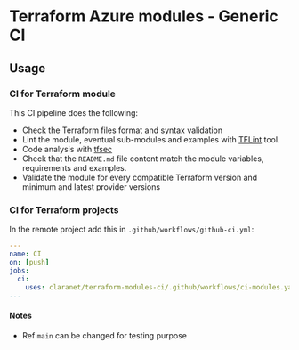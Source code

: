 # Terraform Azure modules - Generic CI

## Usage

### CI for Terraform module

This CI pipeline does the following:
* Check the Terraform files format and syntax validation
* Lint the module, eventual sub-modules and examples with [TFLint](https://github.com/terraform-linters/tflint) tool.
* Code analysis with [tfsec](https://github.com/aquasecurity/tfsec)
* Check that the `README.md` file content match the module variables, requirements and examples.
* Validate the module for every compatible Terraform version and minimum and latest provider versions

### CI for Terraform projects

In the remote project add this in `.github/workflows/github-ci.yml`:

```yaml
---
name: CI
on: [push]
jobs:
  ci:
    uses: claranet/terraform-modules-ci/.github/workflows/ci-modules.yaml@main
...
```

#### Notes

* Ref `main` can be changed for testing purpose
